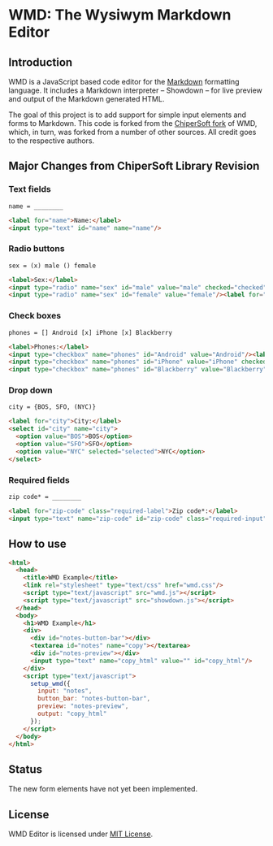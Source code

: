 WMD: The Wysiwym Markdown Editor
================================

Introduction
------------

WMD is a JavaScript based code editor for the [Markdown](http://daringfireball.net/projects/markdown/) formatting language.  It includes a Markdown interpreter – Showdown – for live preview and output of the Markdown generated HTML.

The goal of this project is to add support for simple input elements and forms to Markdown. This code is forked from the [ChiperSoft fork](https://github.com/ChiperSoft/wmd) of WMD, which, in turn, was forked from a number of other sources. All credit goes to the respective authors.

Major Changes from ChiperSoft Library Revision
-------------

### Text fields

    name = ________

```html
<label for="name">Name:</label> 
<input type="text" id="name" name="name"/>
```

### Radio buttons

    sex = (x) male () female

```html
<label>Sex:</label> 
<input type="radio" name="sex" id="male" value="male" checked="checked"/><label for="male">Male</label>
<input type="radio" name="sex" id="female" value="female"/><label for="female">Female</label>  
```

### Check boxes

    phones = [] Android [x] iPhone [x] Blackberry

```html
<label>Phones:</label> 
<input type="checkbox" name="phones" id="Android" value="Android"/><label for="Android">Android</label>
<input type="checkbox" name="phones" id="iPhone" value="iPhone" checked="checked"/><label for="iPhone">iPhone</label>
<input type="checkbox" name="phones" id="Blackberry" value="Blackberry" checked="checked"/><label for="Blackberry">Blackberry</label>
```

### Drop down

    city = {BOS, SFO, (NYC)}

```html
<label for="city">City:</label>
<select id="city" name="city">
  <option value="BOS">BOS</option>
  <option value="SFO">SFO</option>
  <option value="NYC" selected="selected">NYC</option>
</select>
```

### Required fields

    zip code* = ________

```html
<label for="zip-code" class="required-label">Zip code*:</label>
<input type="text" name="zip-code" id="zip-code" class="required-input"/>
```

How to use
----------

```html
<html>
  <head>
    <title>WMD Example</title>        
    <link rel="stylesheet" type="text/css" href="wmd.css"/>
    <script type="text/javascript" src="wmd.js"></script>
    <script type="text/javascript" src="showdown.js"></script>
  </head>
  <body>
    <h1>WMD Example</h1>
    <div>
      <div id="notes-button-bar"></div>
      <textarea id="notes" name="copy"></textarea>
      <div id="notes-preview"></div>
      <input type="text" name="copy_html" value="" id="copy_html"/>
    </div>
    <script type="text/javascript">
      setup_wmd({
        input: "notes",
        button_bar: "notes-button-bar",
        preview: "notes-preview",
        output: "copy_html"
      });
    </script>
  </body>
</html>
```

Status
-------

The new form elements have not yet been implemented.

License
-------

WMD Editor is licensed under [MIT License](http://github.com/chipersoft/wmd/raw/master/License.txt).


